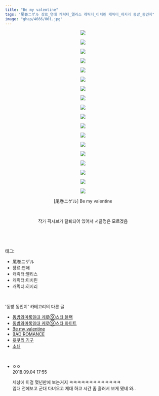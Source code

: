 ```yaml
---
title: "Be my valentine"
tags: "尾巻ニゲル 장르_연애 캐릭터_앨리스 캐릭터_이치린 캐릭터_히지리 동방_동인지"
image: "ghap/4666/001.jpg"
---
```

<div class="article">
<p style="text-align: center; clear: none; float: none;"><img src="{{ site.nasurl }}/ghap/4666/001.jpg"/></p>
<p style="text-align: center; clear: none; float: none;"><img src="{{ site.nasurl }}/ghap/4666/002.jpg"/></p>
<p style="text-align: center; clear: none; float: none;"><img src="{{ site.nasurl }}/ghap/4666/003.jpg"/></p>
<p style="text-align: center; clear: none; float: none;"><img src="{{ site.nasurl }}/ghap/4666/004.jpg"/></p>
<p style="text-align: center; clear: none; float: none;"><img src="{{ site.nasurl }}/ghap/4666/005.jpg"/></p>
<p style="text-align: center; clear: none; float: none;"><img src="{{ site.nasurl }}/ghap/4666/006.jpg"/></p>
<p style="text-align: center; clear: none; float: none;"><img src="{{ site.nasurl }}/ghap/4666/007.jpg"/></p>
<p style="text-align: center; clear: none; float: none;"><img src="{{ site.nasurl }}/ghap/4666/008.jpg"/></p>
<p style="text-align: center; clear: none; float: none;"><img src="{{ site.nasurl }}/ghap/4666/009.jpg"/></p>
<p style="text-align: center; clear: none; float: none;"><img src="{{ site.nasurl }}/ghap/4666/010.jpg"/></p>
<p style="text-align: center; clear: none; float: none;"><img src="{{ site.nasurl }}/ghap/4666/011.jpg"/></p>
<p style="text-align: center; clear: none; float: none;"><img src="{{ site.nasurl }}/ghap/4666/012.jpg"/></p>
<p style="text-align: center; clear: none; float: none;"><img src="{{ site.nasurl }}/ghap/4666/013.jpg"/></p>
<p style="text-align: center; clear: none; float: none;"><img src="{{ site.nasurl }}/ghap/4666/014.jpg"/></p>
<p style="text-align: center; clear: none; float: none;"><img src="{{ site.nasurl }}/ghap/4666/015.jpg"/></p>
<p style="text-align: center; clear: none; float: none;"><img src="{{ site.nasurl }}/ghap/4666/016.jpg"/></p>
<p style="text-align: center; clear: none; float: none;"><img src="{{ site.nasurl }}/ghap/4666/017.jpg"/></p>
<p style="text-align: center; clear: none; float: none;"><img src="{{ site.nasurl }}/ghap/4666/018.jpg"/></p>
<p style="text-align: center; clear: none; float: none;">[尾巻ニゲル] Be my valentine</p>
<p style="text-align: center; clear: none; float: none;"><br/></p>
<p style="text-align: center; clear: none; float: none;">작가 픽시브가 탈퇴되어 있어서 서클명은 모르겠음</p>
<p><br/></p>
</div><br/>
<div class="tagTrail">
<p>태그: </p>
<ul>
<li>尾巻ニゲル</li>
<li>장르:연애</li>
<li>캐릭터:앨리스</li>
<li>캐릭터:이치린</li>
<li>캐릭터:히지리</li>
</ul>
</div><br/>
<div class="another">
<p>'동방 동인지' 카테고리의 다른 글</p>
<ul>
<li><a href="/2018-09-03-ghap_4668">동방와마록일대 케로⑨스타 블랙</a></li>
<li><a href="/2018-09-03-ghap_4667">동방와마록일대 케로⑨스타 화이트</a></li>
<li><a href="/2018-09-03-ghap_4666">Be my valentine</a></li>
<li><a href="/2018-09-03-ghap_4665">BAD ROMANCE</a></li>
<li><a href="/2018-09-03-ghap_4664">윳쿠리 기구</a></li>
<li><a href="/2018-09-03-ghap_4662">소쇄</a></li>
</ul>
</div><br/>
<div class="cb_module cb_fluid">
<div class="cb_wrt cb_profile">
<div class="comment">
<ul>
<li class="cb_thumb_off" id="comment15326017">
<div class="cb_comment_area">
<div class="cb_info_area">
<div class="cb_section">
<span class="cb_nick_name">ㅇㅇ</span>
</div>
<div class="cb_section">
<span class="cb_date">2018.09.04 17:55 </span>
</div>
</div>
<div class="cb_dsc_comment">
<p class="cb_dsc">
											세상에 이걸 몇년만에 보는거지 ㅋㅋㅋㅋㅋㅋㅋㅋㅋㅋㅋㅋㅋ<br/>
입대 전에보고 군대 다녀오고 제대 하고 시간 좀 흘러서 보게 됐네 와..
										</p>
</div>
</div></li>
</ul>
</div>
</div><!-- commentList close -->
</div><br/>
